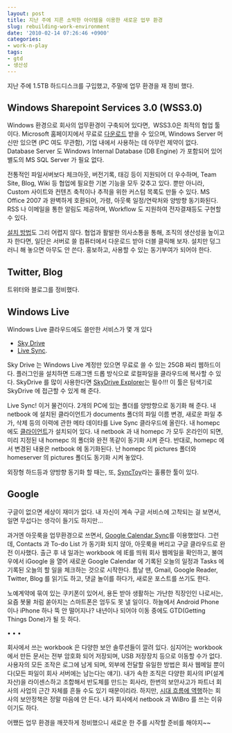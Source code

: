 ```yaml
---
layout: post
title: 지난 주에 지른 소박한 아이템을 이용한 새로운 업무 환경
slug: rebuilding-work-environment
date: '2010-02-14 07:26:46 +0900'
categories:
- work-n-play
tags:
- gtd
- 생산성
---
```


지난 주에 1.5TB 하드디스크를 구입했고, 주말에 업무 환경을 재 정비 했다. 

## Windows Sharepoint Services 3.0 (WSS3.0) 

Windows 환경으로 회사의 업무환경이 구축되어 있다면,  WSS3.0은 최적의 협업 툴이다. Microsoft 홈페이지에서 무료로 [다운로드](http://www.microsoft.com/downloads/details.aspx?familyid=D51730B5-48FC-4CA2-B454-8DC2CAF93951&displaylang=ko) 받을 수 있으며, Windows Server 머신만 있으면 (PC 여도 무관함), 기업 내에서 사용하는 데 아무런 제약이 없다. Database Server 도 Windows Internal Database (DB Engine) 가 포함되어 있어 별도의 MS SQL Server 가 필요 없다.

전통적인 파일서버보다 체크아웃, 버전기록, 태깅 등이 지원되어 더 우수하며, Team Site, Blog, Wiki 등 협업에 필요한 기본 기능을 모두 갖추고 있다. 뿐만 아니라, Custom 사이트와 컨텐츠 축적이나 추적을 위한 커스텀 목록도 만들 수 있다. MS Office 2007 과 완벽하게 호환되어, 가령, 아웃룩 일정/연락처와 양방향 동기화된다. RSS 나 이메일을 통한 알림도 제공하며, Workflow 도 지원하여 전자결재등도 구현할 수 있다.

[설치 방법](/work-n-play/windows-sharepoint-service-30-wss30-설치/)도 그리 어렵지 않다. 협업과 활발한 의사소통을 통해, 조직의 생산성을 높이고자 한다면, 일단은 서버로 쓸 컴퓨터에서 다운로드 받아 더블 클릭해 보자. 설치만 덩그러니 해 놓으면 아무도 안 쓴다. 홍보하고, 사용할 수 있는 동기부여가 되어야 한다.

<!--more-->

## Twitter, Blog 
  
트위터와 블로그를 정비했다.

## Windows Live 

Windows Live 클라우드에도 쓸만한 서비스가 몇 개 있다

- [Sky Drive](http://skydrive.live.com/)
- [Live Sync](https://sync.live.com/). 

Sky Drive 는 Windows Live 계정만 있으면 무료로 쓸 수 있는 25GB 짜리 웹하드이다. 플러그인을 설치하면 드래그앤 드롭 방식으로 로컬파일을 클라우드에 복사할 수 있다. SkyDrive 를 많이 사용한다면 [SkyDrive Explorer](http://skydriveexplorer.com/download.php)는 필수!!! 이 툴은 탐색기로 SkyDrive 에 접근할 수 있게 해 준다.

Live Sync! 이거 물건이다. 2개의 PC에 있는 폴더를 양방향으로 동기화 해 준다. 내 netbook 에 설치된 클라이언트가 documents 폴더의 파일 이름 변경, 새로운 파일 추가, 삭제 등의 이력에 관한 메타 데이타를 Live Sync 클라우드에 올린다. 내 homepc 에도 [클라이언트](https://sync.live.com/download/ko/WindowsLiveSync.msi)가 설치되어 있다. 내 netbook 과 내 homepc 가 모두 온라인이 되면, 미리 지정된 내 homepc 의 폴더와 완전 똑같이 동기화 시켜 준다. 반대로, homepc 에서 변경된 내용은 netbook 에 동기화된다. 난 homepc 의 pictures 폴더와 homeserver 의 pictures 폴더도 동기화 시켜 놓았다.

외장형 하드등과 양방향 동기화 할 때는, 또, [SyncToy](http://www.microsoft.com/downloads/details.aspx?FamilyID=c26efa36-98e0-4ee9-a7c5-98d0592d8c52&DisplayLang=en)라는 훌륭한 툴이 있다. 

## Google 

구글이 없으면 세상이 재미가 없다. 내 자신이 계속 구글 서비스에 고착되는 걸 보면서, 일면 무섭다는 생각이 들기도 하지만...

과거엔 아웃룩을 업무환경으로 쓰면서, [Google Calendar Sync](http://dl.google.com/googlecalendarsync/GoogleCalendarSync_Installer.exe)를 이용했었다. 그런데, Contacts 과 To-do List 가 동기화 되지 않아, 아웃룩을 버리고 구글 클라우드로 완전 이사했다. 출근 후 내 일과는 workbook 에 IE를 띄워 회사 웹메일을 확인하고, 불여우에서 iGoogle 을 열어 새로운 Google Calendar 에 기록된 오늘의 일정과 Tasks 에 기록된 오늘의 할 일을 체크하는 것으로 시작한다. 틈날 땐, Gmail, Google Reader, Twitter, Blog 를 읽기도 하고, 댓글 놀이를 하다가, 새로운 포스트를 쓰기도 한다.

노예계약에 묶여 있는 쿠키폰이 있어서, 용돈 받아 생활하는 가난한 직장인인 나로서는, 요즘 봇물 처럼 쏟아지는 스마트폰은 엄두도 못 낼 일이다. 하늘에서 Android Phone 이나 iPhone 하나 뚝 안 떨어지나? 내년이나 되어야 이동 중에도 GTD(Getting Things Done)가 될 듯 하다. 

<div class="spacer">• • •</div>

회사에서 쓰는 workbook 은 다양한 보안 솔루션들이 깔려 있다. 심지어는 workbook 에서 만든 문서는 전부 암호화 되어 저장되며, USB 저장장치 등으로 이동할 수가 없다. 사용자의 모든 조작은 로그에 남게 되며, 외부에 전달할 유일한 방법은 회사 웹메일 뿐이다(모든 파일이 회사 서버에는 남는다는 얘기). 내가 속한 조직은 다양한 회사의 IP(설계자산)을 라이센스하고 조합해서 반도체를 만드는 회사라, 한번의 보안사고가 파트너 회사의 사업의 근간 자체를 흔들 수도 있기 때문이리라. 하지만, [시대 흐름에 역행](http://www.bloter.net/archives/22977)하는 회사의 보안정책은 정말 마음에 안 든다. 내가 회사에서 netbook 과 WiBro 를 쓰는 이유이기도 하다.

어쨌든 업무 환경을 깨끗하게 정비했으니 새로운 한 주를 시작할 준비를 해야지~~
